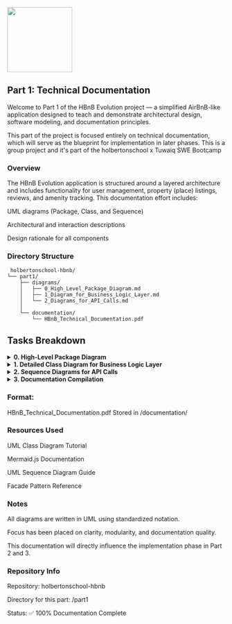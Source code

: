 
 <img src="https://github.com/user-attachments/assets/5f8d33ce-fed8-438a-935c-a9916afef26e" width="150">
 
 <dive></dive>
 
 ## Part 1: Technical Documentation
Welcome to Part 1 of the HBnB Evolution project — a simplified AirBnB-like application designed to teach and demonstrate architectural design, software modeling, and documentation principles.

This part of the project is focused entirely on technical documentation, which will serve as the blueprint for implementation in later phases.
This is a group project and it's part of the holbertonschool x Tuwaiq SWE Bootcamp 

### Overview
The HBnB Evolution application is structured around a layered architecture and includes functionality for user management, property (place) listings, reviews, and amenity tracking. This documentation effort includes:

UML diagrams (Package, Class, and Sequence)

Architectural and interaction descriptions

Design rationale for all components

### Directory Structure
```
 holbertonschool-hbnb/
└── part1/
    ├── diagrams/
    │   ├── 0_High_Level_Package_Diagram.md
    │   ├── 1_Diagram_for_Business_Logic_Layer.md
    │   └── 2_Diagrams_for_API_Calls.md
    │ 
    └── documentation/
        └── HBnB_Technical_Documentation.pdf
```
## Tasks Breakdown

<details>
<summary><strong>0. High-Level Package Diagram</strong></summary>

**Objective:**  
Illustrate the three-layer architecture of the HBnB system using the **Facade Pattern** for inter-layer communication.

**Layers:**
- **Presentation Layer**: API & Services
- **Business Logic Layer**: Core Models (User, Place, Review, Amenity)
- **Persistence Layer**: Data storage/retrieval logic (e.g., repositories/DAOs)

**Deliverables:**
- UML Package Diagram (Mermaid.js or draw.io)
- Explanatory notes on architecture and design patterns

</details>


<details>
<summary><strong>1. Detailed Class Diagram for Business Logic Layer</strong></summary>

**Objective:**  
Design and document all entities in the business logic layer, showing attributes, methods, and relationships.

**Entities Modeled:**
- `User`
- `Place`
- `Review`
- `Amenity`

**Requirements:**
- Use UUIDs for unique identification
- Include `created_at` and `updated_at` timestamps
- Show associations (e.g., Place ↔ Amenities)

**Deliverables:**
- UML Class Diagram
- Description of each class, relationships, and logic

</details>


<details>
<summary><strong>2. Sequence Diagrams for API Calls</strong></summary>

**Objective:**  
Demonstrate the flow of data and logic for major API operations.

**API Calls Modeled:**
1. User Registration  
2. Place Creation  
3. Review Submission  
4. Fetch List of Places

**Deliverables:**
- 4 UML Sequence Diagrams
- Step-by-step explanation of each interaction

**Focus Areas:**
- Request flow from Presentation → Business Logic → Persistence
- Use of method calls, validations, and DB access

</details>

<details>
<summary><strong>3. Documentation Compilation</strong></summary>

**Objective:**  
Assemble all diagrams and notes into a **comprehensive technical document** that defines the system architecture.

**Includes:**
- Introduction and project overview
- High-Level Architecture section
- Detailed Class Design section
- API Interaction Flow section

**Format:**  
`HBnB_Technical_Documentation.pdf`  
Stored in `/documentation/`

</details>


### Format:
HBnB_Technical_Documentation.pdf
Stored in /documentation/

###  Resources Used
UML Class Diagram Tutorial

Mermaid.js Documentation

UML Sequence Diagram Guide

Facade Pattern Reference

 ### Notes
All diagrams are written in UML using standardized notation.

Focus has been placed on clarity, modularity, and documentation quality.

This documentation will directly influence the implementation phase in Part 2 and 3.

### Repository Info
Repository: holbertonschool-hbnb

Directory for this part: /part1

Status: ✅ 100% Documentation Complete
